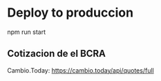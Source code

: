 # Deploy to produccion
npm run start

## Cotizacion de el BCRA

Cambio.Today: https://cambio.today/api/quotes/full
